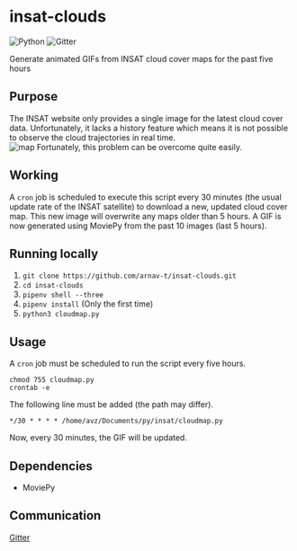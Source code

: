 # insat-clouds
![Python](https://img.shields.io/badge/Made%20with-Python-blue.svg) 
![Gitter](https://img.shields.io/gitter/room/:user/:repo.svg)
     
Generate animated GIFs from INSAT cloud cover maps for the past five hours

## Purpose 
The INSAT website only provides a single image for the latest cloud cover data. Unfortunately, it lacks a history feature which means it is not possible to observe the cloud trajectories in real time.    
![map](http://satellite.imd.gov.in/img/3Dasiasec_bt1.jpg "INSAT Map")
Fortunately, this problem can be overcome quite easily.      

## Working  
A `cron` job is scheduled to execute this script every 30 minutes (the usual update rate of the INSAT satellite) to download a new, updated cloud cover map. This new image will overwrite any maps older than 5 hours. 
A GIF is now generated using MoviePy from the past 10 images (last 5 hours).   

## Running locally
1. `git clone https://github.com/arnav-t/insat-clouds.git`
2. `cd insat-clouds`
3. `pipenv shell --three`
4. `pipenv install` (Only the first time)
5. `python3 cloudmap.py`

## Usage
A `cron` job must be scheduled to run the script every five hours.
```
chmod 755 cloudmap.py
crontab -e
```
The following line must be added (the path may differ).
```
*/30 * * * * /home/avz/Documents/py/insat/cloudmap.py
```
Now, every 30 minutes, the GIF will be updated.

## Dependencies 
* MoviePy 
## Communication
[Gitter](https://gitter.im/INSAT-CloudsChat/Lobby)
